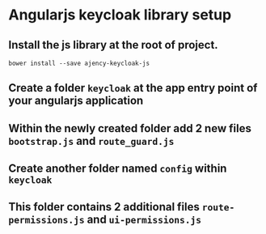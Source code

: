 # Angularjs keycloak library setup

## Install the js library at the root of project.

`bower install --save ajency-keycloak-js`

## Create a folder `keycloak` at the app entry point of your angularjs application

## Within the newly created folder add 2 new files `bootstrap.js` and `route_guard.js`

## Create another folder named `config` within `keycloak`

## This folder contains 2 additional files `route-permissions.js` and `ui-permissions.js` 




